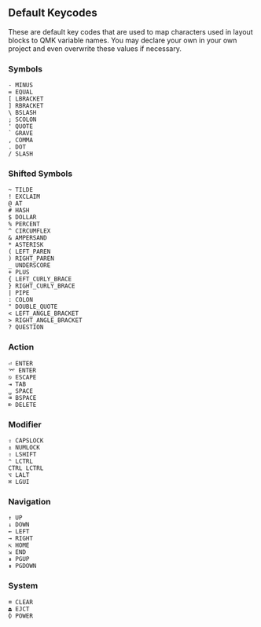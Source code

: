 ## Default Keycodes

These are default key codes that are used to map characters used in layout blocks to QMK variable names. You may declare your own in your own project and even overwrite these values if necessary.

### Symbols

```keycodes
- MINUS
= EQUAL
[ LBRACKET
] RBRACKET
\ BSLASH
; SCOLON
' QUOTE
` GRAVE
, COMMA
. DOT
/ SLASH
```

### Shifted Symbols

```keycodes
~ TILDE
! EXCLAIM
@ AT
# HASH
$ DOLLAR
% PERCENT
^ CIRCUMFLEX
& AMPERSAND
* ASTERISK
( LEFT_PAREN
) RIGHT_PAREN
_ UNDERSCORE
+ PLUS
{ LEFT_CURLY_BRACE
} RIGHT_CURLY_BRACE
| PIPE
: COLON
" DOUBLE_QUOTE
< LEFT_ANGLE_BRACKET
> RIGHT_ANGLE_BRACKET
? QUESTION
```

### Action

```keycodes
⏎ ENTER
⌤ ENTER
⎋ ESCAPE
⇥ TAB
␣ SPACE
⌫ BSPACE
⌦ DELETE
```

### Modifier

```keycodes
⇪ CAPSLOCK
⇭ NUMLOCK
⇧ LSHIFT
⌃ LCTRL
CTRL LCTRL
⌥ LALT
⌘ LGUI
```

### Navigation

```keycodes
↑ UP
↓ DOWN
← LEFT
→ RIGHT
⇱ HOME
⇲ END
⇞ PGUP
⇟ PGDOWN
```

### System

```keycodes
⌧ CLEAR
⏏ EJCT
⌽ POWER
```
